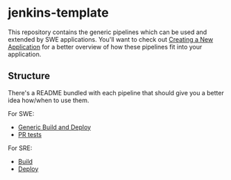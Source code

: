 # jenkins-template

This repository contains the generic pipelines which can
be used and extended by SWE applications. You'll want to
check out [Creating a New Application](https://capsulerx.atlassian.net/wiki/spaces/devops/pages/1242955881/Creating+a+New+Application)
for a better overview of how these pipelines fit into your application.

## Structure

There's a README bundled with each pipeline that should
give you a better idea how/when to use them.

For SWE:
- [Generic Build and Deploy](.jenkins)
- [PR tests](.jenkins/pr-tests)

For SRE:
- [Build](.jenkins/build)
- [Deploy](.jenkins/deploy)

